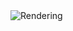 <img src="https://github.com/mzuelch/CATs-Eurosynth/blob/main/Modules/Slim%20Line/Single%20VCA/Documentation/Rendering.jpg" alt="Rendering">
